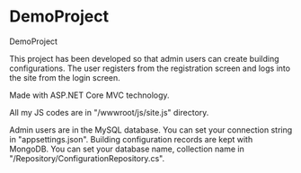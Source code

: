# DemoProject
DemoProject

This project has been developed so that admin users can create building configurations. The user registers from the registration screen and logs into the site from the login screen.

Made with ASP.NET Core MVC technology.

All my JS codes are in "/wwwroot/js/site.js" directory.

Admin users are in the MySQL database. You can set your connection string in "appsettings.json".
Building configuration records are kept with MongoDB. You can set your database name, collection name in "/Repository/ConfigurationRepository.cs".
